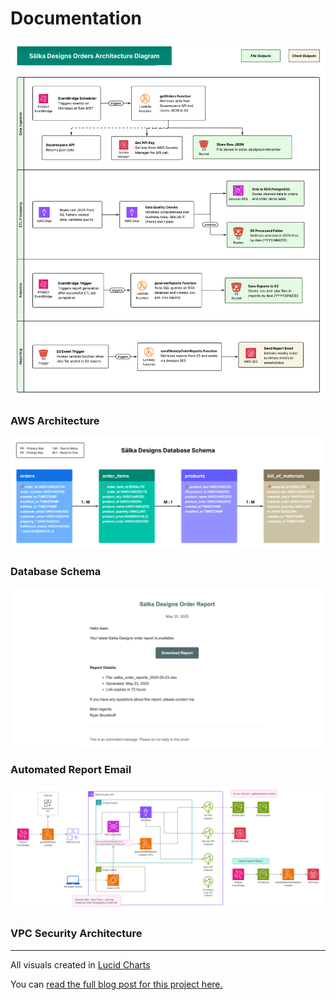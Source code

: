 # Documentation

![Architecture Diagram](/docs/salka-architecture-diagram.png)

### AWS Architecture

![Database Schema](/docs/salka-db-schema.png)

### Database Schema

![Report Email Preview](/docs/salka-reports-email-preview.png)

### Automated Report Email

![VPC Security Diagram](/docs/salka-vpc-diagram.png)

### VPC Security Architecture

---

All visuals created in [Lucid Charts](https://www.lucidchart.com/pages)

You can
[read the full blog post for this project here.](https://ryanbrockhoff.com/blog/data-analytics/salka-designs-automated-etl/)
